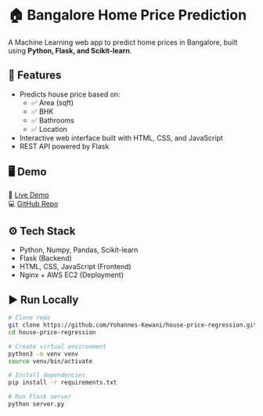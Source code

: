 # 🏠 Bangalore Home Price Prediction

A Machine Learning web app to predict home prices in Bangalore, built using **Python, Flask, and Scikit-learn**.

## 🚀 Features
- Predicts house price based on:
  - ✅ Area (sqft)  
  - ✅ BHK  
  - ✅ Bathrooms  
  - ✅ Location  
- Interactive web interface built with HTML, CSS, and JavaScript  
- REST API powered by Flask  

## 🖥️ Demo
🔗 [Live Demo](http://ec2-16-171-6-104.eu-north-1.compute.amazonaws.com/)  
💻 [GitHub Repo](https://github.com/Yohannes-Kewani/house-price-regression)

## ⚙️ Tech Stack
- Python, Numpy, Pandas, Scikit-learn  
- Flask (Backend)  
- HTML, CSS, JavaScript (Frontend)  
- Nginx + AWS EC2 (Deployment)  

## ▶️ Run Locally
```bash
# Clone repo
git clone https://github.com/Yohannes-Kewani/house-price-regression.git
cd house-price-regression

# Create virtual environment
python3 -m venv venv
source venv/bin/activate

# Install dependencies
pip install -r requirements.txt

# Run Flask server
python server.py
